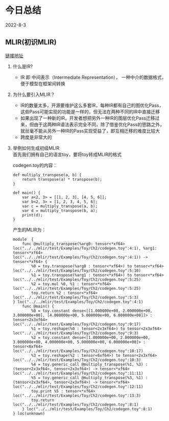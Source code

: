 # 今日总结
2022-8-3

## MLIR(初识MLIR)
[链接地址](https://mp.weixin.qq.com/s?__biz=MzA4MjY4NTk0NQ==&mid=2247499292&idx=1&sn=149110d0d6fcec34856125ec01e4d38b&scene=21#wechat_redirect)  

1. 什么是IR?  
    * IR 即 中间表示（Intermediate Representation）， 一种中介的数据格式，便于模型在框架间转换 
2. 为什么要引入MLIR？  
    * IR的数量太多，开源要维护这么多套IR，每种IR都有自己的图优化Pass，这些Pass可能实现的功能是一样的，但无法在两种不同的IR中直接迁移  
    * 如果出现了一种新的IR，开发者想把另外一种IR的图层优化Pass迁移过来，但由于这两种IR语法表示完全不同，除了借鉴优化Pass的思路之外，就丝毫不能从另外一种IR的Pass实现受益了，即互相迁移的难度比较大  
    * 跨度是非常大的  

3. 举例如何生成初级MLIR  
    首先我们拥有自己的语言toy，要将toy转成MLIR的格式  

    codegen.toy的内容：  
    ```
    def multiply_transpose(a, b) {
        return transpose(a) * transpose(b);
    }

    def main() {
        var a<2, 3> = [[1, 2, 3], [4, 5, 6]];
        var b<2, 3> = [1, 2, 3, 4, 5, 6];
        var c = multiply_transpose(a, b);
        var d = multiply_transpose(b, a);
        print(d);
    }
    ```
    产生的MLIR为： 
    ```
    module  {
        func @multiply_transpose(%arg0: tensor<*xf64> loc("../../mlir/test/Examples/Toy/Ch2/codegen.toy":4:1), %arg1: tensor<*xf64> loc("../../mlir/test/Examples/Toy/Ch2/codegen.toy":4:1)) -> tensor<*xf64> {
            %0 = toy.transpose(%arg0 : tensor<*xf64>) to tensor<*xf64> loc("../../mlir/test/Examples/Toy/Ch2/codegen.toy":5:10)
            %1 = toy.transpose(%arg1 : tensor<*xf64>) to tensor<*xf64> loc("../../mlir/test/Examples/Toy/Ch2/codegen.toy":5:25)
            %2 = toy.mul %0, %1 : tensor<*xf64> loc("../../mlir/test/Examples/Toy/Ch2/codegen.toy":5:25)
            toy.return %2 : tensor<*xf64> loc("../../mlir/test/Examples/Toy/Ch2/codegen.toy":5:3)
    } loc("../../mlir/test/Examples/Toy/Ch2/codegen.toy":4:1)
        func @main() {
            %0 = toy.constant dense<[[1.000000e+00, 2.000000e+00, 3.000000e+00], [4.000000e+00, 5.000000e+00, 6.000000e+00]]> : tensor<2x3xf64> loc("../../mlir/test/Examples/Toy/Ch2/codegen.toy":9:17)
            %1 = toy.reshape(%0 : tensor<2x3xf64>) to tensor<2x3xf64> loc("../../mlir/test/Examples/Toy/Ch2/codegen.toy":9:3)
            %2 = toy.constant dense<[1.000000e+00, 2.000000e+00, 3.000000e+00, 4.000000e+00, 5.000000e+00, 6.000000e+00]> : tensor<6xf64> loc("../../mlir/test/Examples/Toy/Ch2/codegen.toy":10:17)
            %3 = toy.reshape(%2 : tensor<6xf64>) to tensor<2x3xf64> loc("../../mlir/test/Examples/Toy/Ch2/codegen.toy":10:3)
            %4 = toy.generic_call @multiply_transpose(%1, %3) : (tensor<2x3xf64>, tensor<2x3xf64>) -> tensor<*xf64> loc("../../mlir/test/Examples/Toy/Ch2/codegen.toy":11:11)
            %5 = toy.generic_call @multiply_transpose(%3, %1) : (tensor<2x3xf64>, tensor<2x3xf64>) -> tensor<*xf64> loc("../../mlir/test/Examples/Toy/Ch2/codegen.toy":12:11)
            toy.print %5 : tensor<*xf64> loc("../../mlir/test/Examples/Toy/Ch2/codegen.toy":13:3)
            toy.return loc("../../mlir/test/Examples/Toy/Ch2/codegen.toy":8:1)
        } loc("../../mlir/test/Examples/Toy/Ch2/codegen.toy":8:1)
    } loc(unknown)
    ```